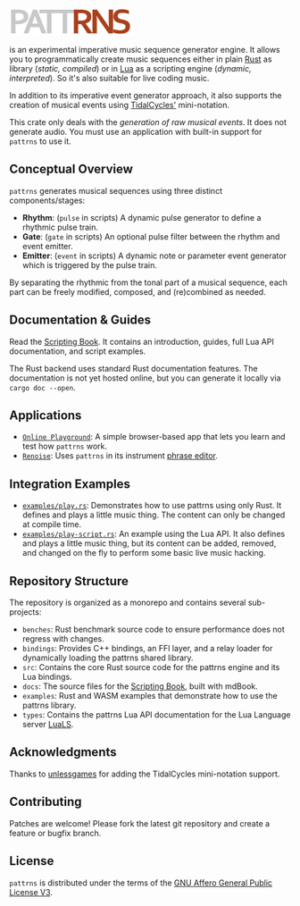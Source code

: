 <img src="./docs/src/logo.png" alt="pattrns" height="50"/>

is an experimental imperative music sequence generator engine. It allows you to programmatically create music sequences either in plain [Rust](https://www.rust-lang.org/) as library (*static, compiled*) or in [Lua](https://www.lua.org/) as a scripting engine (*dynamic, interpreted*). So it's also suitable for live coding music.

In addition to its imperative event generator approach, it also supports the creation of musical events using [TidalCycles'](https://tidalcycles.org/) mini-notation.

This crate only deals with the *generation of raw musical events*. It does not generate audio. You must use an application with built-in support for `pattrns` to use it.


## Conceptual Overview

`pattrns` generates musical sequences using three distinct components/stages:

- **Rhythm**: (`pulse` in scripts) A dynamic pulse generator to define a rhythmic pulse train.
- **Gate**: (`gate` in scripts) An optional pulse filter between the rhythm and event emitter.
- **Emitter**: (`event` in scripts) A dynamic note or parameter event generator which is triggered by the pulse train.

By separating the rhythmic from the tonal part of a musical sequence, each part can be freely modified, composed, and (re)combined as needed.


## Documentation & Guides

Read the [Scripting Book](https://renoise.github.io/pattrns/).
It contains an introduction, guides, full Lua API documentation, and script examples.

The Rust backend uses standard Rust documentation features. The documentation is not yet hosted online, but you can generate it locally via `cargo doc --open`.


## Applications

- [`Online Playground`](https://pattrns.renoise.com): A simple browser-based app that lets you learn and test how `pattrns` work.
- [`Renoise`](https://www.renoise.com): Uses `pattrns` in its instrument [phrase editor](https://tutorials.renoise.com/wiki/Phrase_Editor).


## Integration Examples

- [`examples/play.rs`](./examples/play.rs): Demonstrates how to use pattrns using only Rust. It defines and plays a little music thing. The content can only be changed at compile time.
- [`examples/play-script.rs`](./examples/play-script.rs): An example using the Lua API. It also defines and plays a little music thing, but its content can be added, removed, and changed on the fly to perform some basic live music hacking.


## Repository Structure

The repository is organized as a monorepo and contains several sub-projects:

- `benches`: Rust benchmark source code to ensure performance does not regress with changes.
- `bindings`: Provides C++ bindings, an FFI layer, and a relay loader for dynamically loading the pattrns shared library.
- `src`: Contains the core Rust source code for the pattrns engine and its Lua bindings.
- `docs`: The source files for the [Scripting Book](https://renoise.github.io/pattrns/), built with mdBook.
- `examples`: Rust and WASM examples that demonstrate how to use the pattrns library.
- `types`: Contains the pattrns Lua API documentation for the Lua Language server [LuaLS](https://luals.github.io/).


## Acknowledgments

Thanks to [unlessgames](https://github.com/unlessgames) for adding the TidalCycles mini-notation support.


## Contributing

Patches are welcome! Please fork the latest git repository and create a feature or bugfix branch.


## License

`pattrns` is distributed under the terms of the [GNU Affero General Public License V3](https://www.gnu.org/licenses/agpl-3.0.html).
